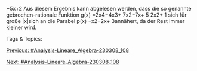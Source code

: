 −5x+2
Aus diesem Ergebnis kann abgelesen werden, dass die so genannte gebrochen-rationale Funktion
g(x) =2x4−4x3+ 7x2−7x+ 5
2x2+ 1
sich für große |x|sich an die Parabel p(x) =x2−2x+ 3annähert, da der Rest immer kleiner wird.

   Tags & Topics:
   

[Previous: #Analysis-Lineare_Algebra-230308_108](Analysis-Lineare_Algebra-230308_108.md)

[Next: #Analysis-Lineare_Algebra-230308_108](Analysis-Lineare_Algebra-230308_108.md)